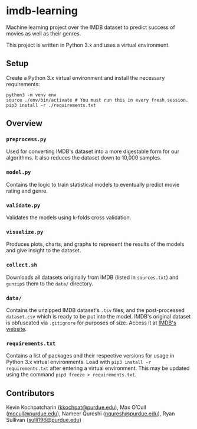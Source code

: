# imdb-learning
Machine learning project over the IMDB dataset to predict success of movies as well as their genres.

This project is written in Python 3.x and uses a virtual environment.

## Setup
Create a Python 3.x virtual environment and install the necessary requirements:
```
python3 -m venv env
source ./env/bin/activate # You must run this in every fresh session.
pip3 install -r ./requirements.txt
```

## Overview

### `preprocess.py`
Used for converting IMDB's dataset into a more digestable form for our algorithms. It also reduces the dataset down to 10,000 samples.

### `model.py`
Contains the logic to train statistical models to eventually predict movie rating and genre.

### `validate.py`
Validates the models using k-folds cross validation.

### `visualize.py`
Produces plots, charts, and graphs to represent the results of the models and give insight to the dataset.

### `collect.sh`
Downloads all datasets originally from IMDB (listed in `sources.txt`) and `gunzip`s them to the `data/` directory.

### `data/`
Contains the unzipped IMDB dataset's `.tsv` files, and the post-processed `dataset.csv` which is ready to be put into the model. IMDB's original dataset is obfuscated via `.gitignore` for purposes of size. Access it at [IMDB's website](https://www.imdb.com/interfaces/).

### `requirements.txt`
Contains a list of packages and their respective versions for usage in Python 3.x virtual environments. Load with `pip3 install -r requirements.txt` after entering a virtual environment. This may be updated using the command `pip3 freeze > requirements.txt`.

## Contributors
Kevin Kochpatcharin (kkochpat@purdue.edu), Max O’Cull (mocull@purdue.edu), Nameer Qureshi (nquresh@purdue.edu), Ryan Sullivan (sulli196@purdue.edu)
